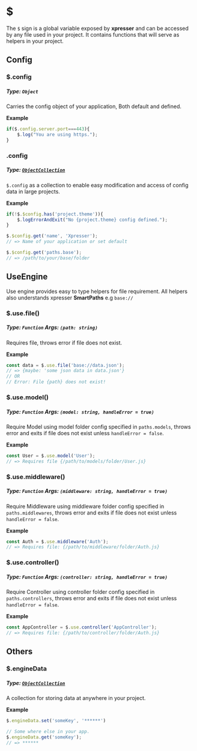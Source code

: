 # $
The `$` sign is a global variable exposed by **xpresser** and can be accessed by any file used in your project.
It contains functions that will serve as helpers in your project.

## Config

### $.config
##### Type: `Object`
Carries the config object of your application, Both default and defined.

**Example**
```javascript
if($.config.server.port===443){
    $.log("You are using https.");
}
```

### $.$config
##### Type: [**`ObjectCollection`**](https://www.npmjs.com/package/object-collection)
`$.config` as a collection to enable easy modification and access of config data in large projects.

**Example**
```javascript
if(!$.$config.has('project.theme')){
    $.logErrorAndExit("No {project.theme} config defined.");
}

$.$config.get('name', 'Xpresser');
// => Name of your application or set default

$.$config.get('paths.base');
// => /path/to/your/base/folder
```

## UseEngine
Use engine provides easy to type helpers for file requirement. All helpers also understands xpresser **SmartPaths** e.g `base://`

### $.use.file()
##### Type: `Function` Args: `(path: string)`
Requires file, throws error if file does not exist.

**Example**
```javascript
const data = $.use.file('base://data.json');
// => {maybe: 'some json data in data.json'}
// OR
// Error: File {path} does not exist!
```

### $.use.model()
##### Type: `Function` Args: `(model: string, handleError = true)`
Require Model using model folder config specified in `paths.models`, throws error and exits if file does not exist unless `handleError = false`.

**Example**
```javascript
const User = $.use.model('User');
// => Requires file {/path/to/models/folder/User.js}
```

### $.use.middleware()
##### Type: `Function` Args: `(middleware: string, handleError = true)`
Require Middleware using middleware folder config specified in `paths.middlewares`, throws error and exits if file does not exist unless `handleError = false`.

**Example**
```javascript
const Auth = $.use.middleware('Auth');
// => Requires file: {/path/to/middleware/folder/Auth.js}
```

### $.use.controller()
##### Type: `Function` Args: `(controller: string, handleError = true)`
Require Controller using controller folder config specified in `paths.controllers`, throws error and exits if file does not exist unless `handleError = false`.

**Example**
```javascript
const AppController = $.use.controller('AppController');
// => Requires file: {/path/to/controller/folder/Auth.js}
```

## Others
### $.engineData
##### Type: [**`ObjectCollection`**](https://www.npmjs.com/package/object-collection)
A collection for storing data at anywhere in your project.

**Example**
```javascript
$.engineData.set('someKey', '******')

// Some where else in your app.
$.engineData.get('someKey');
// => ******
```




